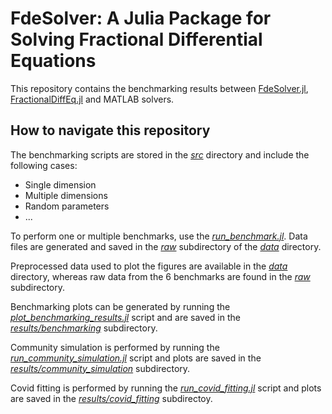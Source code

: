 # FdeSolver: A Julia Package for Solving Fractional Differential Equations

This repository contains the benchmarking results between [FdeSolver.jl](https://github.com/JuliaTurkuDataScience/FdeSolver.jl), [FractionalDiffEq.jl](https://github.com/SciFracX/FractionalDiffEq.jl) and MATLAB solvers.

## How to navigate this repository

The benchmarking scripts are stored in the [_src_](https://github.com/JuliaTurkuDataScience/benchmarking_FDE_Matlab_SciFracx/tree/main/src/julia) directory and include the following cases:

* Single dimension
* Multiple dimensions
* Random parameters
* ...

To perform one or multiple benchmarks, use the [_run_benchmark.jl_](https://github.com/JuliaTurkuDataScience/2022_Khalighi_Benchmark/blob/merge_repos/run_benchmark.jl). Data files are generated and saved in the [_raw_](https://github.com/JuliaTurkuDataScience/benchmarking_FDE_Matlab_SciFracx/tree/main/data/raw) subdirectory of the [_data_](https://github.com/JuliaTurkuDataScience/benchmarking_FDE_Matlab_SciFracx/tree/main/data) directory.

Preprocessed data used to plot the figures are available in the [_data_](https://github.com/JuliaTurkuDataScience/benchmarking_FDE_Matlab_SciFracx/tree/main/data) directory, whereas raw data from the 6 benchmarks are found in the [_raw_](https://github.com/JuliaTurkuDataScience/benchmarking_FDE_Matlab_SciFracx/tree/main/data/raw) subdirectory.

Benchmarking plots can be generated by running the [_plot_benchmarking_results.jl_](https://github.com/JuliaTurkuDataScience/2022_Khalighi_Benchmark/blob/merge_repos/plot_benchmarking_results.jl) script and are saved in the [_results/benchmarking_](https://github.com/JuliaTurkuDataScience/benchmarking_FDE_Matlab_SciFracx/tree/merge_repos/results/benchmarking) subdirectory.

Community simulation is performed by running the [_run_community_simulation.jl_](https://github.com/JuliaTurkuDataScience/2022_Khalighi_Benchmark/blob/merge_repos/run_community_simulation.jl) script and plots are saved in the [_results/community_simulation_](https://github.com/JuliaTurkuDataScience/benchmarking_FDE_Matlab_SciFracx/tree/merge_repos/results/community_simulation) subdirectory.

Covid fitting is performed by running the [_run_covid_fitting.jl_](https://github.com/JuliaTurkuDataScience/2022_Khalighi_Benchmark/blob/merge_repos/run_covid_fitting.jl) script and plots are saved in the [_results/covid_fitting_](https://github.com/JuliaTurkuDataScience/benchmarking_FDE_Matlab_SciFracx/tree/merge_repos/results/covid_fitting) subdirectoy.
